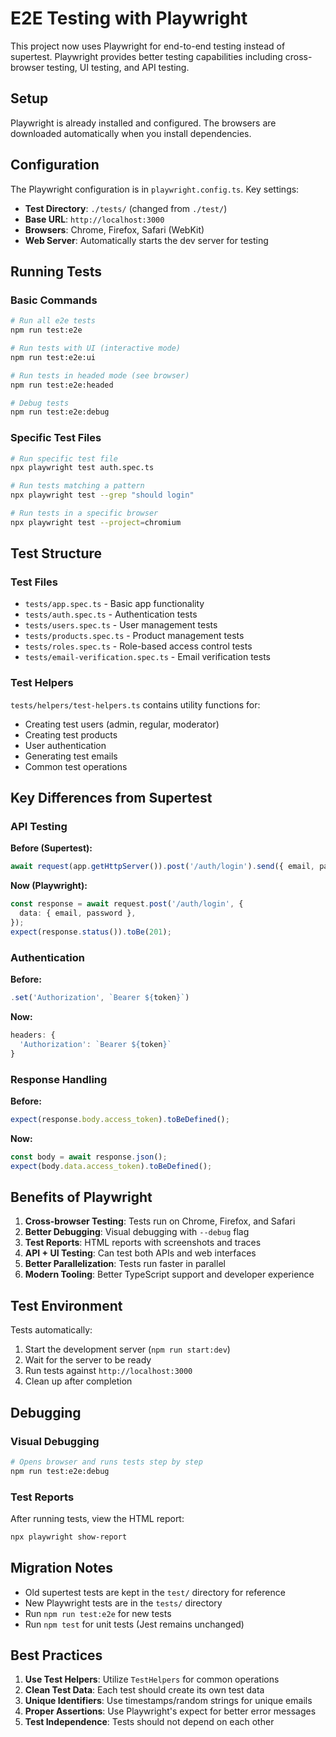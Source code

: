# E2E Testing with Playwright

This project now uses Playwright for end-to-end testing instead of supertest. Playwright provides better testing capabilities including cross-browser testing, UI testing, and API testing.

## Setup

Playwright is already installed and configured. The browsers are downloaded automatically when you install dependencies.

## Configuration

The Playwright configuration is in `playwright.config.ts`. Key settings:

- **Test Directory**: `./tests/` (changed from `./test/`)
- **Base URL**: `http://localhost:3000`
- **Browsers**: Chrome, Firefox, Safari (WebKit)
- **Web Server**: Automatically starts the dev server for testing

## Running Tests

### Basic Commands

```bash
# Run all e2e tests
npm run test:e2e

# Run tests with UI (interactive mode)
npm run test:e2e:ui

# Run tests in headed mode (see browser)
npm run test:e2e:headed

# Debug tests
npm run test:e2e:debug
```

### Specific Test Files

```bash
# Run specific test file
npx playwright test auth.spec.ts

# Run tests matching a pattern
npx playwright test --grep "should login"

# Run tests in a specific browser
npx playwright test --project=chromium
```

## Test Structure

### Test Files

- `tests/app.spec.ts` - Basic app functionality
- `tests/auth.spec.ts` - Authentication tests
- `tests/users.spec.ts` - User management tests
- `tests/products.spec.ts` - Product management tests
- `tests/roles.spec.ts` - Role-based access control tests
- `tests/email-verification.spec.ts` - Email verification tests

### Test Helpers

`tests/helpers/test-helpers.ts` contains utility functions for:

- Creating test users (admin, regular, moderator)
- Creating test products
- User authentication
- Generating test emails
- Common test operations

## Key Differences from Supertest

### API Testing

**Before (Supertest):**

```typescript
await request(app.getHttpServer()).post('/auth/login').send({ email, password }).expect(201);
```

**Now (Playwright):**

```typescript
const response = await request.post('/auth/login', {
  data: { email, password },
});
expect(response.status()).toBe(201);
```

### Authentication

**Before:**

```typescript
.set('Authorization', `Bearer ${token}`)
```

**Now:**

```typescript
headers: {
  'Authorization': `Bearer ${token}`
}
```

### Response Handling

**Before:**

```typescript
expect(response.body.access_token).toBeDefined();
```

**Now:**

```typescript
const body = await response.json();
expect(body.data.access_token).toBeDefined();
```

## Benefits of Playwright

1. **Cross-browser Testing**: Tests run on Chrome, Firefox, and Safari
2. **Better Debugging**: Visual debugging with `--debug` flag
3. **Test Reports**: HTML reports with screenshots and traces
4. **API + UI Testing**: Can test both APIs and web interfaces
5. **Better Parallelization**: Tests run faster in parallel
6. **Modern Tooling**: Better TypeScript support and developer experience

## Test Environment

Tests automatically:

1. Start the development server (`npm run start:dev`)
2. Wait for the server to be ready
3. Run tests against `http://localhost:3000`
4. Clean up after completion

## Debugging

### Visual Debugging

```bash
# Opens browser and runs tests step by step
npm run test:e2e:debug
```

### Test Reports

After running tests, view the HTML report:

```bash
npx playwright show-report
```

## Migration Notes

- Old supertest tests are kept in the `test/` directory for reference
- New Playwright tests are in the `tests/` directory
- Run `npm run test:e2e` for new tests
- Run `npm test` for unit tests (Jest remains unchanged)

## Best Practices

1. **Use Test Helpers**: Utilize `TestHelpers` for common operations
2. **Clean Test Data**: Each test should create its own test data
3. **Unique Identifiers**: Use timestamps/random strings for unique emails
4. **Proper Assertions**: Use Playwright's expect for better error messages
5. **Test Independence**: Tests should not depend on each other
